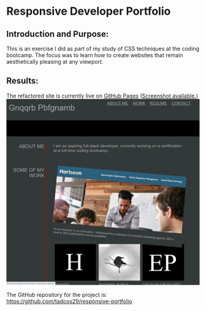 # Responsive Developer Portfolio

## Introduction and Purpose:

This is an exercise I did as part of my study of CSS techniques at the coding bootcamp. The focus was to learn how to create websites that remain aesthetically pleasing at any viewport.

## Results:

The refactored site is currently live on [GitHub Pages](https://tadcos29.github.io/horiseon-accessibility-refactor/) ([Screenshot available.]())
![image](./Assets/images/site-screenshot.png)

The GitHub repository for the project is: https://github.com/tadcos29/responsive-portfolio

